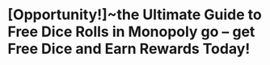 # [Opportunity!]~the Ultimate Guide to Free Dice Rolls in Monopoly go – get Free Dice and Earn Rewards Today!


